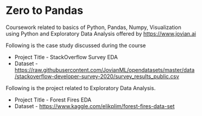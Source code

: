 # Zero to Pandas

Coursework related to basics of Python, Pandas, Numpy, Visualization using Python and Exploratory Data Analysis offered by https://www.jovian.ai 

Following is the case study discussed during the course
* Project Title - StackOverflow Survey EDA
* Dataset - https://raw.githubusercontent.com/JovianML/opendatasets/master/data/stackoverflow-developer-survey-2020/survey_results_public.csv 

Following is the project related to Exploratory Data Analysis.
* Project Title - Forest Fires EDA
* Dataset - https://www.kaggle.com/elikplim/forest-fires-data-set 
